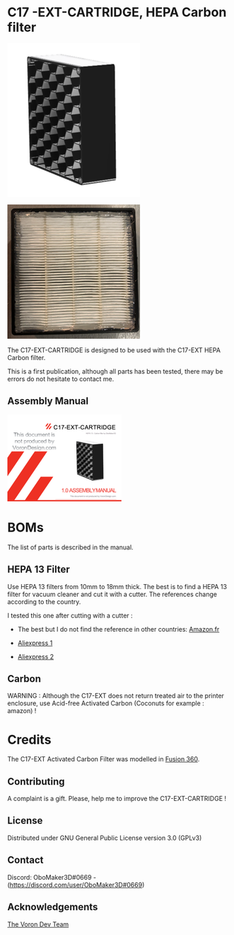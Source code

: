 # C17 -EXT-CARTRIDGE, HEPA Carbon filter

![C17 -EXT-CARTRIDGE, HEPA Carbon filter](JPG/IMG_1.png "")

![C17 -EXT-CARTRIDGE, HEPA Carbon filter](JPG/IMG_2.png "C17 -EXT, External HEPA Carbon filter")

The C17-EXT-CARTRIDGE is designed to be used with the C17-EXT HEPA Carbon filter.

This is a first publication, although all parts has been tested, there may be errors do not hesitate to contact me.

## Assembly Manual

[![Manual](JPG/IMG_3.png)](./Doc/VORON_C17_EXT_CARTRIDGE_V1_0.pdf")

# BOMs

The list of parts is described in the manual.

## HEPA 13 Filter

Use HEPA 13 filters from 10mm to 18mm thick. The best is to find a HEPA 13 filter for vacuum cleaner and cut it with a cutter. The references change according to the country.

I tested this one after cutting with a cutter : 

- The best but I do not find the reference in other countries: [Amazon.fr](https://www.amazon.fr/gp/product/B01MCTSXVR/ref=ppx_yo_dt_b_asin_title_o06_s00?ie=UTF8&psc=1)
 
 - [Aliexpress 1](https://fr.aliexpress.com/item/4000071269334.html?spm=a2g0o.productlist.0.0.574c118d9Bmk6H&algo_pvid=f6bc77a3-4082-4ada-840b-ccc360a0eb8a&aem_p4p_detail=202205140919487673921735755640028568333&algo_exp_id=f6bc77a3-4082-4ada-840b-ccc360a0eb8a-4&pdp_ext_f=%7B%22sku_id%22%3A%2210000000183120618%22%7D&pdp_npi=2%40dis%21EUR%21%219.53%21%21%211.99%21%21%402100bdec16525451882826492ee768%2110000000183120618%21sea)

- [Aliexpress 2](https://fr.aliexpress.com/item/4001298732898.html?spm=a2g0o.order_list.0.0.21ef5e5bHvenA3&gatewayAdapt=glo2fra)


## Carbon

WARNING : Although the C17-EXT does not return treated air to the printer enclosure, use Acid-free Activated Carbon (Coconuts for example : amazon) !

# Credits

The C17-EXT Activated Carbon Filter was modelled in [Fusion 360](http://autodesk.com).

## Contributing

A complaint is a gift. Please, help me to improve the C17-EXT-CARTRIDGE !

## License

Distributed under GNU General Public License version 3.0 (GPLv3)

## Contact

Discord: OboMaker3D#0669 - (<https://discord.com/user/OboMaker3D#0669>)

## Acknowledgements

[The Voron Dev Team](https://vorondesign.com/)
